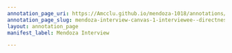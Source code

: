 ```yaml
---
annotation_page_uri: https://Amcclu.github.io/mendoza-1018/annotations/mendoza-interview-canvas-1-interviewee--directness--relating-personal-detail--body-language--shrug--looking-off---consideration--forthcomingness.json
annotation_page_slug: mendoza-interview-canvas-1-interviewee--directness--relating-personal-detail--body-language--shrug--looking-off---consideration--forthcomingness
layout: annotation_page
manifest_label: Mendoza Interview

---
```

